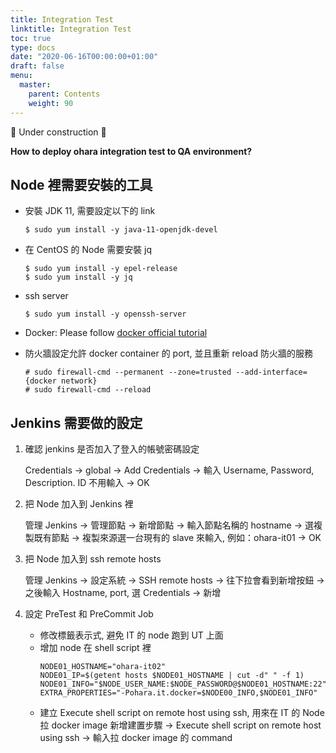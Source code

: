 ```yaml
---
title: Integration Test
linktitle: Integration Test
toc: true
type: docs
date: "2020-06-16T00:00:00+01:00"
draft: false
menu:
  master:
    parent: Contents
    weight: 90
---
```


:construction: Under construction :construction:

**How to deploy ohara integration test to QA environment?**

## Node 裡需要安裝的工具

- 安裝 JDK 11, 需要設定以下的 link

    ```console
    $ sudo yum install -y java-11-openjdk-devel
    ```

- 在 CentOS 的 Node 需要安裝 jq

    ```console
    $ sudo yum install -y epel-release
    $ sudo yum install -y jq
    ```
  
- ssh server

    ```console
    $ sudo yum install -y openssh-server
    ```

- Docker: Please follow [docker official tutorial](https://docs.docker.com/install/linux/docker-ce/centos/)

- 防火牆設定允許 docker container 的 port, 並且重新 reload 防火牆的服務

    ```console
    # sudo firewall-cmd --permanent --zone=trusted --add-interface={docker network}
    # sudo firewall-cmd --reload
    ```

## Jenkins 需要做的設定

1. 確認 jenkins 是否加入了登入的帳號密碼設定

    Credentials -> global -> Add Credentials -> 輸入 Username, Password, Description. ID 不用輸入 -> OK

1. 把 Node 加入到 Jenkins 裡

    管理 Jenkins -> 管理節點 -> 新增節點 -> 輸入節點名稱的 hostname -> 選複製既有節點 -> 複製來源選一台現有的 slave 來輸入, 例如：ohara-it01 -> OK

1. 把 Node 加入到 ssh remote hosts

    管理 Jenkins -> 設定系統 -> SSH remote hosts -> 往下拉會看到新增按鈕 -> 之後輸入 Hostname, port, 選 Credentials -> 新增

1. 設定 PreTest 和 PreCommit Job
    * 修改標籤表示式, 避免 IT 的 node 跑到 UT 上面
    * 增加 node 在 shell script 裡
        ```shell                
        NODE01_HOSTNAME="ohara-it02"
        NODE01_IP=$(getent hosts $NODE01_HOSTNAME | cut -d" " -f 1)
        NODE01_INFO="$NODE_USER_NAME:$NODE_PASSWORD@$NODE01_HOSTNAME:22"
        EXTRA_PROPERTIES="-Pohara.it.docker=$NODE00_INFO,$NODE01_INFO"
        ```
    * 建立 Execute shell script on remote host using ssh, 用來在 IT 的 Node 拉 docker image
        新增建置步驟 -> Execute shell script on remote host using ssh -> 輸入拉 docker image 的 command
